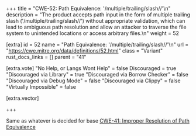 +++
title = "CWE-52: Path Equivalence: '/multiple/trailing/slash//'\n"
description = "The product accepts path input in the form of multiple trailing slash ('/multiple/trailing/slash//') without appropriate validation, which can lead to ambiguous path resolution and allow an attacker to traverse the file system to unintended locations or access arbitrary files.\n"
weight = 52

[extra]
id = 52
name = "Path Equivalence: '/multiple/trailing/slash//'\n"
url = "https://cwe.mitre.org/data/definitions/52.html"
class = "Variant"
rust_docs_links = []
parent = "41"

[extra.vote]
"No Help, or Langs Wont Help" = false
Discouraged = true
"Discouraged via Library" = true
"Discouraged via Borrow Checker" = false
"Discouraged via Debug Mode" = false
"Discouraged via Clippy" = false
"Virtually Impossible" = false

[extra.vector]

+++

Same as whatever is decided for base [CWE-41: Improper Resolution of Path Equivalence](/rust-are-we-secure-yet/cwes/cwe-41)